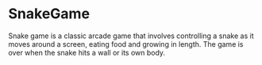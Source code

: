 # SnakeGame
Snake game is a classic arcade game that involves controlling a snake as it moves around a screen, eating food and growing in length. The game is over when the snake hits a wall or its own body.
